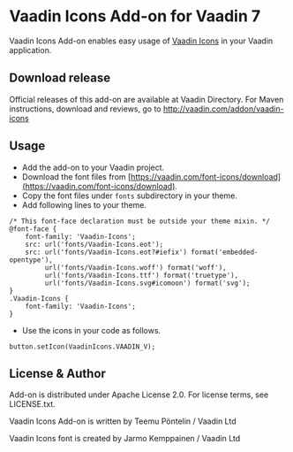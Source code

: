 # Vaadin Icons Add-on for Vaadin 7

Vaadin Icons Add-on enables easy usage of [Vaadin Icons](https://vaadin.com/font-icons) in your Vaadin application.

## Download release

Official releases of this add-on are available at Vaadin Directory. For Maven instructions, download and reviews, go to http://vaadin.com/addon/vaadin-icons

## Usage

* Add the add-on to your Vaadin project.
* Download the font files from [https://vaadin.com/font-icons/download](https://vaadin.com/font-icons/download).
* Copy the font files under `fonts` subdirectory in your theme.
* Add following lines to your theme.
```
/* This font-face declaration must be outside your theme mixin. */
@font-face {
    font-family: 'Vaadin-Icons';
    src: url('fonts/Vaadin-Icons.eot');
    src: url('fonts/Vaadin-Icons.eot?#iefix') format('embedded-opentype'),
         url('fonts/Vaadin-Icons.woff') format('woff'),
         url('fonts/Vaadin-Icons.ttf') format('truetype'),
         url('fonts/Vaadin-Icons.svg#icomoon') format('svg');
}
.Vaadin-Icons {
	font-family: 'Vaadin-Icons';
}
```
* Use the icons in your code as follows.
```
button.setIcon(VaadinIcons.VAADIN_V);
```


## License & Author

Add-on is distributed under Apache License 2.0. For license terms, see LICENSE.txt.

Vaadin Icons Add-on is written by Teemu Pöntelin / Vaadin Ltd

Vaadin Icons font is created by Jarmo Kemppainen / Vaadin Ltd
